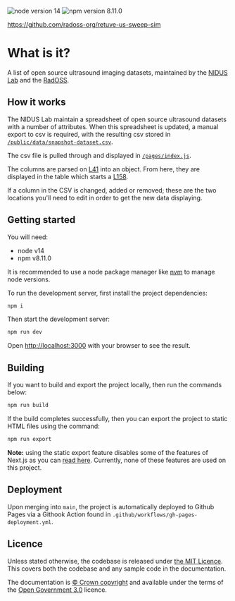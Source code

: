 ![node version 14](https://img.shields.io/badge/node-v14-green)
![npm version 8.11.0](https://img.shields.io/badge/npm-v8.11.0-blue)

https://github.com/radoss-org/retuve-us-sweep-sim

# What is it?

A list of open source ultrasound imaging datasets, maintained by the [NIDUS Lab](https://www.nidusai.ca/) and the [RadOSS](https://radoss.org/).

## How it works

The NIDUS Lab maintain a spreadsheet of open source ultrasound datasets with a number of attributes. When this spreadsheet is updated, a manual export to csv is required, with the resulting csv stored in [`/public/data/snapshot-dataset.csv`](https://github.com/nhsx/open-source-imaging-data-sets/blob/main/public/data/snapshot-dataset.csv).

The csv file is pulled through and displayed in [`/pages/index.js`](https://github.com/nidus-lab/open-source-imaging-data-sets/blob/main/public/data/snapshot-dataset.csv).

The columns are parsed on [L41](https://github.com/nhsx/open-source-imaging-data-sets/blob/c52345224dc3a70131d95a0d2dde85c13ea3d0e2/pages/index.js#L42) into an object. From here, they are displayed in the table which starts a [L158](https://github.com/nhsx/open-source-imaging-data-sets/blob/c52345224dc3a70131d95a0d2dde85c13ea3d0e2/pages/index.js#L158).

If a column in the CSV is changed, added or removed; these are the two locations you'll need to edit in order to get the new data displaying.

## Getting started

You will need:

* node v14
* npm v8.11.0

It is recommended to use a node package manager like [nvm](https://github.com/nvm-sh/nvm) to manage node versions.

To run the development server, first install the project dependencies:

```bash
npm i
```

Then start the development server:

```bash
npm run dev
```

Open [http://localhost:3000](http://localhost:3000) with your browser to see the result.

## Building

If you want to build and export the project locally, then run the commands below:

```bash
npm run build
```

If the build completes successfully, then you can export the project to static HTML files using the command:

```bash
npm run export
```

**Note:** using the static export feature disables some of the features of Next.js as you can [read here](https://nextjs.org/docs/advanced-features/static-html-export). Currently, none of these features are used on this project.

## Deployment

Upon merging into `main`, the project is automatically deployed to Github Pages via a Githook Action found in `.github/workflows/gh-pages-deployment.yml`.

## Licence
Unless stated otherwise, the codebase is released under [the MIT Licence][mit].
This covers both the codebase and any sample code in the documentation.

The documentation is [© Crown copyright][copyright] and available under the terms
of the [Open Government 3.0][ogl] licence.

[mit]: LICENCE.md
[copyright]: http://www.nationalarchives.gov.uk/information-management/re-using-public-sector-information/uk-government-licensing-framework/crown-copyright/
[ogl]: http://www.nationalarchives.gov.uk/doc/open-government-licence/version/3/
